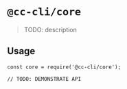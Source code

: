 # `@cc-cli/core`

> TODO: description

## Usage

```
const core = require('@cc-cli/core');

// TODO: DEMONSTRATE API
```

